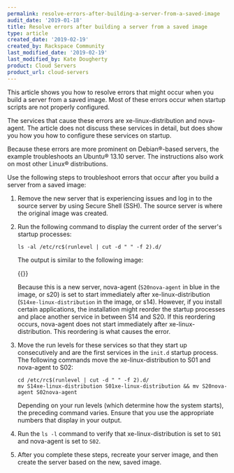 ```yaml
---
permalink: resolve-errors-after-building-a-server-from-a-saved-image
audit_date: '2019-01-18'
title: Resolve errors after building a server from a saved image
type: article
created_date: '2019-02-19'
created_by: Rackspace Community
last_modified_date: '2019-02-19'
last_modified_by: Kate Dougherty
product: Cloud Servers
product_url: cloud-servers
---
```


This article shows you how to resolve errors that might occur when you build a
server from a saved image. Most of these errors occur when startup scripts are
not properly configured.

The services that cause these errors are xe-linux-distribution and
nova-agent. The article does not discuss these services in detail, but does
show you how you how to configure these services on startup.

Because these errors are more prominent on Debian&reg;-based servers, the
example troubleshoots an Ubuntu&reg; 13.10 server. The instructions also work
on most other Linux&reg; distributions.

Use the following steps to troubleshoot errors that occur after you build a
server from a saved image:

1. Remove the new server that is experiencing issues and log in to the source
   server by using Secure Shell (SSH). The source server is where the original
   image was created.

2. Run the following command to display the current order of the server's
   startup processes:

       ls -al /etc/rc$(runlevel | cut -d " " -f 2).d/

   The output is similar to the following image:

   {{<image src="picture1.png" alt="" title="">}}

   Because this is a new server, nova-agent (`S20nova-agent` in blue in the
   image, or s20) is set to start immediately after xe-linux-distribution
   (`S14xe-linux-distribution` in the image, or s14). However, if you
   install certain applications, the installation might reorder the startup
   processes and place another service in between S14 and S20. If this
   reordering occurs, nova-agent does not start immediately after
   xe-linux-distribution. This reordering is what causes the error.

3. Move the run levels for these services so that they start up consecutively
   and are the first services in the `init.d` startup process. The following
   commands move the xe-linux-distribution to S01 and nova-agent to S02:

       cd /etc/rc$(runlevel | cut -d " " -f 2).d/
       mv S14xe-linux-distribution S01xe-linux-distribution && mv S20nova-agent S02nova-agent

   Depending on your run levels (which determine how the system starts),
   the preceding command varies. Ensure that you use the appropriate numbers
   that display in your output.

4. Run the `ls -l` command to verify that xe-linux-distribution is set to `S01`
   and nova-agent is set to `S02`.

5. After you complete these steps, recreate your server image, and then create
  the server based on the new, saved image.

